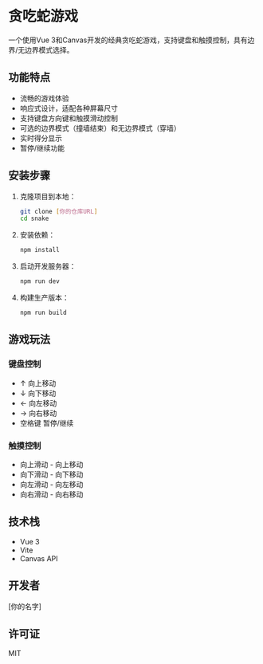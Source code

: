 # 贪吃蛇游戏

一个使用Vue 3和Canvas开发的经典贪吃蛇游戏，支持键盘和触摸控制，具有边界/无边界模式选择。

## 功能特点

- 流畅的游戏体验
- 响应式设计，适配各种屏幕尺寸
- 支持键盘方向键和触摸滑动控制
- 可选的边界模式（撞墙结束）和无边界模式（穿墙）
- 实时得分显示
- 暂停/继续功能

## 安装步骤

1. 克隆项目到本地：
   ```bash
   git clone [你的仓库URL]
   cd snake
   ```

2. 安装依赖：
   ```bash
   npm install
   ```

3. 启动开发服务器：
   ```bash
   npm run dev
   ```

4. 构建生产版本：
   ```bash
   npm run build
   ```

## 游戏玩法

### 键盘控制
- ↑ 向上移动
- ↓ 向下移动
- ← 向左移动
- → 向右移动
- 空格键 暂停/继续

### 触摸控制
- 向上滑动 - 向上移动
- 向下滑动 - 向下移动
- 向左滑动 - 向左移动
- 向右滑动 - 向右移动

## 技术栈

- Vue 3
- Vite
- Canvas API

## 开发者

[你的名字]

## 许可证

MIT
